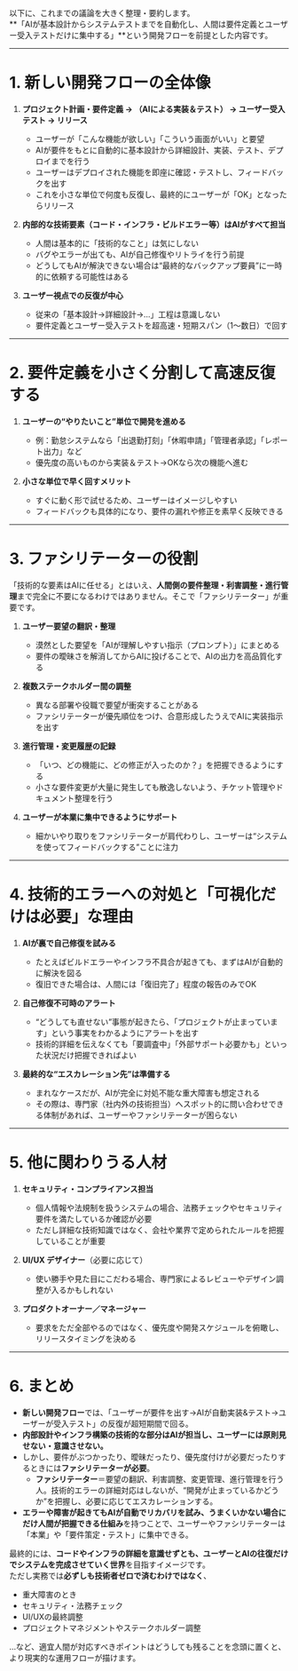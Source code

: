 以下に、これまでの議論を大きく整理・要約します。  
**「AIが基本設計からシステムテストまでを自動化し、人間は要件定義とユーザー受入テストだけに集中する」**という開発フローを前提とした内容です。

---

# 1. 新しい開発フローの全体像

1. **プロジェクト計画・要件定義 → （AIによる実装＆テスト） → ユーザー受入テスト → リリース**  
   - ユーザーが「こんな機能が欲しい」「こういう画面がいい」と要望  
   - AIが要件をもとに自動的に基本設計から詳細設計、実装、テスト、デプロイまでを行う  
   - ユーザーはデプロイされた機能を即座に確認・テストし、フィードバックを出す  
   - これを小さな単位で何度も反復し、最終的にユーザーが「OK」となったらリリース  

2. **内部的な技術要素（コード・インフラ・ビルドエラー等）はAIがすべて担当**  
   - 人間は基本的に「技術的なこと」は気にしない  
   - バグやエラーが出ても、AIが自己修復やリトライを行う前提  
   - どうしてもAIが解決できない場合は“最終的なバックアップ要員”に一時的に依頼する可能性はある  

3. **ユーザー視点での反復が中心**  
   - 従来の「基本設計→詳細設計→…」工程は意識しない  
   - 要件定義とユーザー受入テストを超高速・短期スパン（1～数日）で回す  

---

# 2. 要件定義を小さく分割して高速反復する

1. **ユーザーの“やりたいこと”単位で開発を進める**  
   - 例：勤怠システムなら「出退勤打刻」「休暇申請」「管理者承認」「レポート出力」など  
   - 優先度の高いものから実装＆テスト→OKなら次の機能へ進む  

2. **小さな単位で早く回すメリット**  
   - すぐに動く形で試せるため、ユーザーはイメージしやすい  
   - フィードバックも具体的になり、要件の漏れや修正を素早く反映できる  

---

# 3. ファシリテーターの役割

「技術的な要素はAIに任せる」とはいえ、**人間側の要件整理・利害調整・進行管理**まで完全に不要になるわけではありません。そこで「ファシリテーター」が重要です。

1. **ユーザー要望の翻訳・整理**  
   - 漠然とした要望を「AIが理解しやすい指示（プロンプト）」にまとめる  
   - 要件の曖昧さを解消してからAIに投げることで、AIの出力を高品質化する  

2. **複数ステークホルダー間の調整**  
   - 異なる部署や役職で要望が衝突することがある  
   - ファシリテーターが優先順位をつけ、合意形成したうえでAIに実装指示を出す  

3. **進行管理・変更履歴の記録**  
   - 「いつ、どの機能に、どの修正が入ったのか？」を把握できるようにする  
   - 小さな要件変更が大量に発生しても散逸しないよう、チケット管理やドキュメント整理を行う  

4. **ユーザーが本業に集中できるようにサポート**  
   - 細かいやり取りをファシリテーターが肩代わりし、ユーザーは“システムを使ってフィードバックする”ことに注力  

---

# 4. 技術的エラーへの対処と「可視化だけは必要」な理由

1. **AIが裏で自己修復を試みる**  
   - たとえばビルドエラーやインフラ不具合が起きても、まずはAIが自動的に解決を図る  
   - 復旧できた場合は、人間には「復旧完了」程度の報告のみでOK  

2. **自己修復不可時のアラート**  
   - “どうしても直せない”事態が起きたら、「プロジェクトが止まっています」という事実をわかるようにアラートを出す  
   - 技術的詳細を伝えなくても「要調査中」「外部サポート必要かも」といった状況だけ把握できればよい  

3. **最終的な“エスカレーション先”は準備する**  
   - まれなケースだが、AIが完全に対処不能な重大障害も想定される  
   - その際は、専門家（社内外の技術担当）へスポット的に問い合わせできる体制があれば、ユーザーやファシリテーターが困らない  

---

# 5. 他に関わりうる人材

1. **セキュリティ・コンプライアンス担当**  
   - 個人情報や法規制を扱うシステムの場合、法務チェックやセキュリティ要件を満たしているか確認が必要  
   - ただし詳細な技術知識ではなく、会社や業界で定められたルールを把握していることが重要  

2. **UI/UX デザイナー**（必要に応じて）  
   - 使い勝手や見た目にこだわる場合、専門家によるレビューやデザイン調整が入るかもしれない  

3. **プロダクトオーナー／マネージャー**  
   - 要求をただ全部やるのではなく、優先度や開発スケジュールを俯瞰し、リリースタイミングを決める  

---

# 6. まとめ

- **新しい開発フロー**では、「ユーザーが要件を出す→AIが自動実装&テスト→ユーザーが受入テスト」の反復が超短期間で回る。  
- **内部設計やインフラ構築の技術的な部分はAIが担当し、ユーザーには原則見せない・意識させない。**  
- しかし、要件がぶつかったり、曖昧だったり、優先度付けが必要だったりするときには**ファシリテーターが必要**。  
  - **ファシリテーター**＝要望の翻訳、利害調整、変更管理、進行管理を行う人。技術的エラーの詳細対応はしないが、“開発が止まっているかどうか”を把握し、必要に応じてエスカレーションする。  
- **エラーや障害が起きてもAIが自動でリカバリを試み、うまくいかない場合にだけ人間が把握できる仕組み**を持つことで、ユーザーやファシリテーターは「本業」や「要件策定・テスト」に集中できる。

最終的には、**コードやインフラの詳細を意識せずとも、ユーザーとAIの往復だけでシステムを完成させていく世界**を目指すイメージです。  
ただし実務では**必ずしも技術者ゼロで済むわけではなく**、  
- 重大障害のとき  
- セキュリティ・法務チェック  
- UI/UXの最終調整  
- プロジェクトマネジメントやステークホルダー調整  

…など、適宜人間が対応すべきポイントはどうしても残ることを念頭に置くと、より現実的な運用フローが描けます。